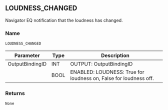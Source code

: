 ## LOUDNESS\_CHANGED

Navigator EQ notification that the loudness has changed.


### Name

`LOUDNESS_CHANGED`


| Parameter       | Type | Description                                                      |
| --------------- | ---- | ---------------------------------------------------------------- |
| OutputBindingID | INT  | OUTPUT: OutputBindingID                                          |
|                 | BOOL | ENABLED: LOUDNESS: True for loudness on, False for loudness off. |


### Returns

`None`


